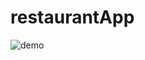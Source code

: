 # restaurantApp

![demo](https://user-images.githubusercontent.com/65866815/144286595-81dc1e05-9fae-471e-8846-57fd0e03c61a.gif)
